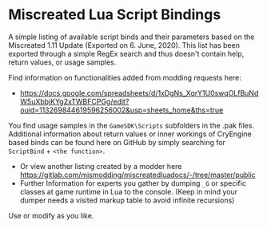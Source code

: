 # Miscreated Lua Script Bindings

A simple listing of available script binds and their parameters based on the Miscreated 1.11 Update (Exported on 6. June, 2020).
This list has been exported through a simple RegEx search and thus doesn't contain help, return values, or usage samples.

Find information on functionalities added from modding requests here:
* https://docs.google.com/spreadsheets/d/1xDgNs_XqrY1U0swqOLfBuNdW5uXbbjKYg2xTWBFCPGg/edit?ouid=113269844619596256002&usp=sheets_home&ths=true

You find usage samples in the `GameSDK\Scripts` subfolders in the .pak files. Additional information about return values or inner workings of CryEngine based binds can be found here on GitHub by simply searching for `ScriptBind` + `<the function>`.
* Or view another listing created by a modder here https://gitlab.com/mismodding/miscreatedluadocs/-/tree/master/public
* Further Information for experts you gather by dumping `_G` or specific classes at game runtime in Lua to the console. (Keep in mind your dumper needs a visited markup table to avoid infinite recursions)

Use or modify as you like.
